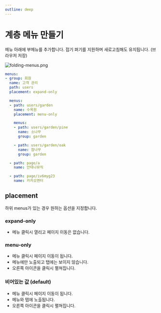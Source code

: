 ```yaml
---
outline: deep
---
```


# 계층 메뉴 만들기

메뉴 아래에 부메뉴를 추가합니다. 접기 펴기를 지원하며 새로고침해도 유지됩니다. (브라우저 저장)

![](https://imagedelivery.net/MHVC-FGTDyxApYeHyF29Tw/fdaa8199-863e-4e3e-46cf-f85c9d848800/docs "folding-menus.png")

```yaml
menus:
- group: 회원
  name: 고객 관리
  path: users
  placement: expand-only

  menus:
  - path: users/garden
    name: 수목원
    placement: menu-only

    menus:
    - path: users/garden/pine
      name: 소나무
      group: garden

    - path: users/garden/oak
      name: 참나무
      group: garden

  - path: page/a
    name: 안테나뮤직

  - path: page/iv6myg23
    name: 카카오엔터
```

## placement

하위 menus가 있는 경우 원하는 옵션을 지정합니다.

### expand-only

- 메뉴 클릭시 열리고 페이지 이동은 없습니다.

### menu-only

- 메뉴 클릭시 페이지 이동이 됩니다.
- 메뉴에만 노출되고 탭에는 보이지 않습니다.
- 오른쪽 아이콘을 클릭시 펼쳐집니다.

### 비어있는 값 (default)

- 메뉴 클릭시 페이지 이동이 됩니다.
- 메뉴와 탭에 노출됩니다.
- 오른쪽 아이콘을 클릭시 펼쳐집니다.